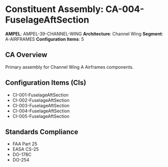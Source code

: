 # Constituent Assembly: CA-004-FuselageAftSection

**AMPEL**: AMPEL-39-CHANNEL-WING
**Architecture**: Channel Wing
**Segment**: A-AIRFRAMES
**Configuration Items**: 5

## CA Overview
Primary assembly for Channel Wing A Airframes components.

## Configuration Items (CIs)
- CI-001-FuselageAftSection
- CI-002-FuselageAftSection
- CI-003-FuselageAftSection
- CI-004-FuselageAftSection
- CI-005-FuselageAftSection

## Standards Compliance
- FAA Part 25
- EASA CS-25
- DO-178C
- DO-254
